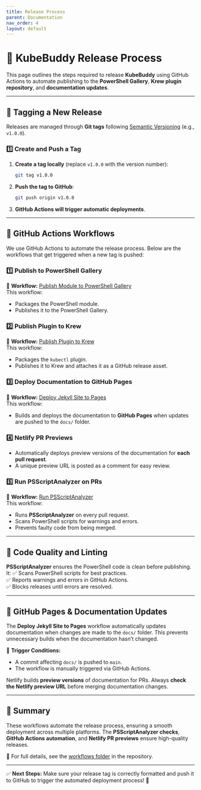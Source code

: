 ```yaml
---
title: Release Process
parent: Documentation
nav_order: 4
layout: default
---
```


# 🚀 KubeBuddy Release Process

This page outlines the steps required to release **KubeBuddy** using GitHub Actions to automate publishing to the **PowerShell Gallery**, **Krew plugin repository**, and **documentation updates**.

---

## 🔹 Tagging a New Release

Releases are managed through **Git tags** following [Semantic Versioning](https://semver.org/) (e.g., `v1.0.0`).

### **1️⃣ Create and Push a Tag**

1. **Create a tag locally** (replace `v1.0.0` with the version number):
   ```bash
   git tag v1.0.0
   ```
2. **Push the tag to GitHub**:
   ```bash
   git push origin v1.0.0
   ```
3. **GitHub Actions will trigger automatic deployments**.

---

## 🔹 GitHub Actions Workflows

We use GitHub Actions to automate the release process. Below are the workflows that get triggered when a new tag is pushed:

### **1️⃣ Publish to PowerShell Gallery**
📌 **Workflow:** [Publish Module to PowerShell Gallery](https://github.com/KubeDeckio/KubeBuddy/blob/main/.github/workflows/publish-psgal.yml)  
This workflow:
- Packages the PowerShell module.
- Publishes it to the PowerShell Gallery.

### **2️⃣ Publish Plugin to Krew**
📌 **Workflow:** [Publish Plugin to Krew](https://github.com/KubeDeckio/KubeBuddy/blob/main/.github/workflows/publish-krewplugin.yaml)  
This workflow:
- Packages the `kubectl` plugin.
- Publishes it to Krew and attaches it as a GitHub release asset.

### **3️⃣ Deploy Documentation to GitHub Pages**
📌 **Workflow:** [Deploy Jekyll Site to Pages](https://github.com/KubeDeckio/KubeBuddy/blob/main/.github/workflows/deploy-docs.yml)  
This workflow:
- Builds and deploys the documentation to **GitHub Pages** when updates are pushed to the `docs/` folder.

### **4️⃣ Netlify PR Previews**
- Automatically deploys preview versions of the documentation for **each pull request**.
- A unique preview URL is posted as a comment for easy review.

### **5️⃣ Run PSScriptAnalyzer on PRs**
📌 **Workflow:** [Run PSScriptAnalyzer](https://github.com/KubeDeckio/KubeBuddy/blob/main/.github/workflows/PSScriptAnalyzer.yaml)  
This workflow:
- Runs **PSScriptAnalyzer** on every pull request.
- Scans PowerShell scripts for warnings and errors.
- Prevents faulty code from being merged.

---

## 🔹 Code Quality and Linting

**PSScriptAnalyzer** ensures the PowerShell code is clean before publishing. It:
✅ Scans PowerShell scripts for best practices.  
✅ Reports warnings and errors in GitHub Actions.  
✅ Blocks releases until errors are resolved.

---

## 🔹 GitHub Pages & Documentation Updates

The **Deploy Jekyll Site to Pages** workflow automatically updates documentation when changes are made to the `docs/` folder. This prevents unnecessary builds when the documentation hasn’t changed.

📌 **Trigger Conditions:**
- A commit affecting `docs/` is pushed to `main`.
- The workflow is manually triggered via GitHub Actions.

Netlify builds **preview versions** of documentation for PRs. Always **check the Netlify preview URL** before merging documentation changes.

---

## 🔹 Summary

These workflows automate the release process, ensuring a smooth deployment across multiple platforms. The **PSScriptAnalyzer checks**, **GitHub Actions automation**, and **Netlify PR previews** ensure high-quality releases.

📌 For full details, see the [workflows folder](https://github.com/KubeDeckio/KubeBuddy/tree/main/.github/workflows) in the repository.

---

✅ **Next Steps:** Make sure your release tag is correctly formatted and push it to GitHub to trigger the automated deployment process! 🚀

